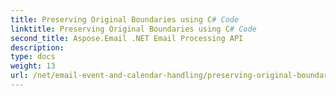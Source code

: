 ```yaml
---
title: Preserving Original Boundaries using C# Code
linktitle: Preserving Original Boundaries using C# Code
second_title: Aspose.Email .NET Email Processing API
description: 
type: docs
weight: 13
url: /net/email-event-and-calendar-handling/preserving-original-boundaries-using-csharp-code/
---
```

